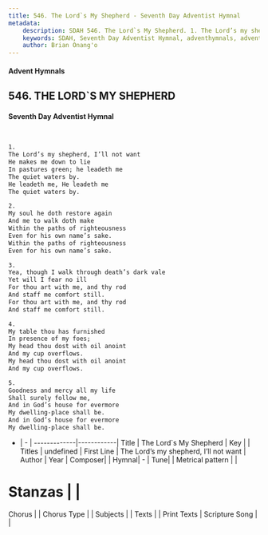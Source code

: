 ```yaml
---
title: 546. The Lord`s My Shepherd - Seventh Day Adventist Hymnal
metadata:
    description: SDAH 546. The Lord`s My Shepherd. 1. The Lord’s my shepherd, I’ll not want He makes me down to lie In pastures green; he leadeth me The quiet waters by. He leadeth me, He leadeth me The quiet waters by.
    keywords: SDAH, Seventh Day Adventist Hymnal, adventhymnals, advent hymnals, The Lord`s My Shepherd, The Lord’s my shepherd, I’ll not want 
    author: Brian Onang'o
---
```


#### Advent Hymnals
## 546. THE LORD`S MY SHEPHERD
#### Seventh Day Adventist Hymnal

```txt


1.
The Lord’s my shepherd, I’ll not want
He makes me down to lie
In pastures green; he leadeth me
The quiet waters by.
He leadeth me, He leadeth me
The quiet waters by.

2.
My soul he doth restore again
And me to walk doth make
Within the paths of righteousness
Even for his own name’s sake.
Within the paths of righteousness
Even for his own name’s sake.

3.
Yea, though I walk through death’s dark vale
Yet will I fear no ill
For thou art with me, and thy rod
And staff me comfort still.
For thou art with me, and thy rod
And staff me comfort still.

4.
My table thou has furnished
In presence of my foes;
My head thou dost with oil anoint
And my cup overflows.
My head thou dost with oil anoint
And my cup overflows.

5.
Goodness and mercy all my life
Shall surely follow me,
And in God’s house for evermore
My dwelling-place shall be.
And in God’s house for evermore
My dwelling-place shall be.


```

- |   -  |
-------------|------------|
Title | The Lord`s My Shepherd |
Key |  |
Titles | undefined |
First Line | The Lord’s my shepherd, I’ll not want |
Author | 
Year | 
Composer|  |
Hymnal|  - |
Tune|  |
Metrical pattern | |
# Stanzas |  |
Chorus |  |
Chorus Type |  |
Subjects |  |
Texts |  |
Print Texts | 
Scripture Song |  |
  
